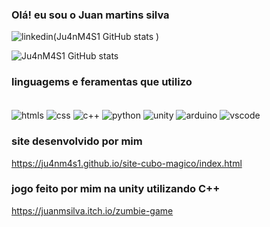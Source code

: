 ### Olá! eu sou o Juan martins silva
![linkedin(![Ju4nM4S1 GitHub stats](https://github-readme-stats.vercel.app/api?username=Ju4nM4S1&show_icons=true&theme=radical)](https://www.linkedin.com/in/juan-martins-silva-116404335/)
)


![Ju4nM4S1 GitHub stats](https://github-readme-stats.vercel.app/api?username=Ju4nM4S1&show_icons=true&theme=radical)

### linguagems e feramentas que utilizo

<div style="display: inline_block"><br/>
<img align="center" alt="htmls" src="https://img.shields.io/badge/HTML5-E34F26?style=for-the-badge&logo=html5&logoColor=white"/>
<img align="center" alt="css" src="https://img.shields.io/badge/CSS-239120?&style=for-the-badge&logo=css3&logoColor=white"/>
<img align="center" alt="c++" src="https://img.shields.io/badge/C%2B%2B-00599C?style=for-the-badge&logo=c%2B%2B&logoColor=white"/>
<img align="center" alt="python" src="https://img.shields.io/badge/Python-3776AB?style=for-the-badge&logo=python&logoColor=white"/>
<img align="center" alt="unity" src="https://img.shields.io/badge/Unity-100000?style=for-the-badge&logo=unity&logoColor=white"/>
<img align="center" alt="arduino" src="https://img.shields.io/badge/Arduino_IDE-00979D?style=for-the-badge&logo=arduino&logoColor=white"/>
<img align="center" alt="vscode" src="https://img.shields.io/badge/Visual_Studio-5C2D91?style=for-the-badge&logo=visual%20studio&logoColor=white"/>

### site desenvolvido por mim

  https://ju4nm4s1.github.io/site-cubo-magico/index.html

### jogo feito por mim na unity utilizando C++

  https://juanmsilva.itch.io/zumbie-game
</div>
